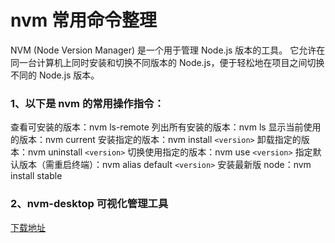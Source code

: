 # nvm 常用命令整理

NVM (Node Version Manager) 是一个用于管理 Node.js 版本的工具。
它允许在同一台计算机上同时安装和切换不同版本的 Node.js，便于轻松地在项目之间切换不同的 Node.js 版本。

### 1、以下是 nvm 的常用操作指令：

查看可安装的版本：nvm ls-remote
列出所有安装的版本：nvm ls
显示当前使用的版本：nvm current
安装指定的版本：nvm install `<version>`
卸载指定的版本：nvm uninstall `<version>`
切换使用指定的版本：nvm use `<version>`
指定默认版本（需重启终端）：nvm alias default `<version>`
安装最新版 node：nvm install stable

### 2、nvm-desktop 可视化管理工具

[下载地址](https://github.com/1111mp/nvm-desktop/releases)
